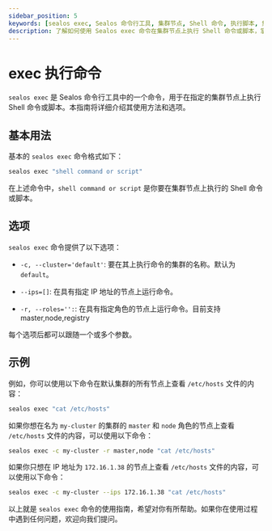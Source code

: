 ```yaml
---
sidebar_position: 5
keywords: [sealos exec, Sealos 命令行工具, 集群节点, Shell 命令, 执行脚本, 集群管理, Sealos 使用指南, Sealos 选项, Sealos 示例]
description: 了解如何使用 Sealos exec 命令在集群节点上执行 Shell 命令或脚本，掌握基本用法、选项和示例，提升集群管理效率。
---
```


# exec 执行命令

`sealos exec` 是 Sealos 命令行工具中的一个命令，用于在指定的集群节点上执行 Shell 命令或脚本。本指南将详细介绍其使用方法和选项。

## 基本用法

基本的 `sealos exec` 命令格式如下：

```bash
sealos exec "shell command or script"
```

在上述命令中，`shell command or script` 是你要在集群节点上执行的 Shell 命令或脚本。

## 选项

`sealos exec` 命令提供了以下选项：

- `-c, --cluster='default'`: 要在其上执行命令的集群的名称。默认为 `default`。

- `--ips=[]`: 在具有指定 IP 地址的节点上运行命令。

- `-r, --roles='':`: 在具有指定角色的节点上运行命令。目前支持 master,node,registry

每个选项后都可以跟随一个或多个参数。

## 示例

例如，你可以使用以下命令在默认集群的所有节点上查看 `/etc/hosts` 文件的内容：

```bash
sealos exec "cat /etc/hosts"
```

如果你想在名为 `my-cluster` 的集群的 `master` 和 `node` 角色的节点上查看 `/etc/hosts` 文件的内容，可以使用以下命令：

```bash
sealos exec -c my-cluster -r master,node "cat /etc/hosts"
```

如果你只想在 IP 地址为 `172.16.1.38` 的节点上查看 `/etc/hosts` 文件的内容，可以使用以下命令：

```bash
sealos exec -c my-cluster --ips 172.16.1.38 "cat /etc/hosts"
```

以上就是 `sealos exec` 命令的使用指南，希望对你有所帮助。如果你在使用过程中遇到任何问题，欢迎向我们提问。
